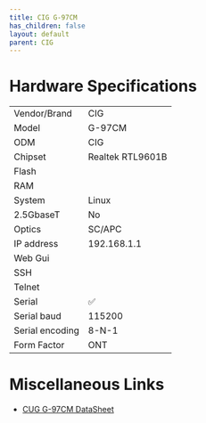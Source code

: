 ```yaml
---
title: CIG G-97CM
has_children: false
layout: default
parent: CIG
---
```


# Hardware Specifications

|                 |                  |
| --------------- | ---------------- |
| Vendor/Brand    | CIG              |
| Model           | G-97CM           |
| ODM             | CIG              |
| Chipset         | Realtek RTL9601B |
| Flash           |                  |
| RAM             |                  |
| System          | Linux            |
| 2.5GbaseT       | No               |
| Optics          | SC/APC           |
| IP address      | 192.168.1.1      |
| Web Gui         |                  |
| SSH             |                  |
| Telnet          |                  |
| Serial          | ✅               |
| Serial baud     | 115200           |
| Serial encoding | 8-N-1            |
| Form Factor     | ONT              |

# Miscellaneous Links

- [CUG G-97CM DataSheet](https://www.cigtech.com/wp-content/uploads/2018/02/G-97CM_DataSheet_V3.pdf)






